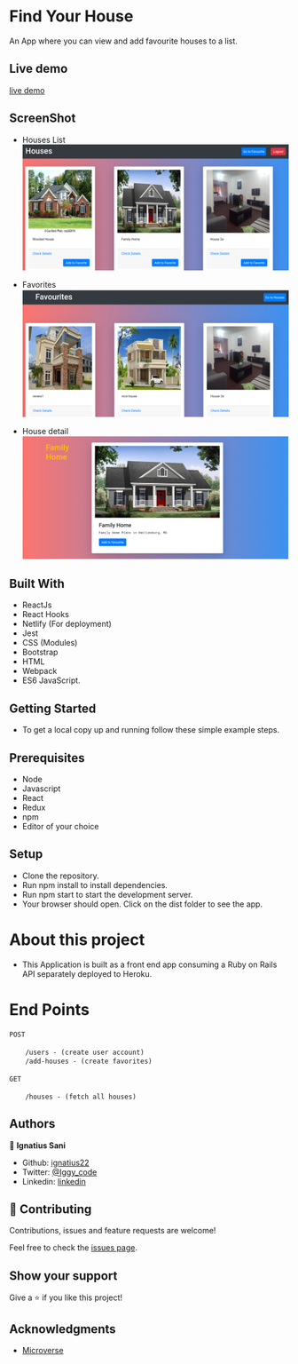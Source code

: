 # Find Your House

An App where you can view and add favourite houses to a list.

## Live demo

[live demo](https://find-your-house-now.netlify.app)

## ScreenShot


- Houses List
![alt text](./src/assets/img/home.png)

- Favorites
![alt text](./src/assets/img/favorite.png)

- House detail
![alt text](./src/assets/img/detail.png)

## Built With

 - ReactJs
 -	React Hooks
 -	Netlify (For deployment)
 -	Jest
 -	CSS (Modules)
 -	Bootstrap
 -	HTML
 -	Webpack
 -	ES6 JavaScript.


## Getting Started 

- To get a local copy up and running follow these simple example steps.

## Prerequisites

 - Node
 - Javascript
 - React
 - Redux
 - npm
 - Editor of your choice
		

## Setup

- Clone the repository.
-	Run npm install to install dependencies.
-	Run npm start to start the development server.
-	Your browser should open. Click on the dist folder to see the app.

# About this project

 - This Application is built as a front end app consuming a Ruby on Rails API separately     deployed to Heroku.

# End Points

	POST

		/users - (create user account)
		/add-houses - (create favorites)

	GET

		/houses - (fetch all houses)
		


## Authors

👤 **Ignatius Sani**

- Github: [ignatius22](https://github.com/ignatius22)
- Twitter: [@Iggy_code](https://twitter.com/iggy_code)
- Linkedin: [linkedin](https://www.linkedin.com/in/ignatiussani)


## 🤝 Contributing

Contributions, issues and feature requests are welcome!

Feel free to check the <a href="https://github.com/ignatius22/Find-A-House/issues" target="_blank">issues page</a>.

## Show your support

Give a ⭐️ if you like this project!

## Acknowledgments
 
- <a href="https://www.microverse.org/" target="_blank">Microverse</a>